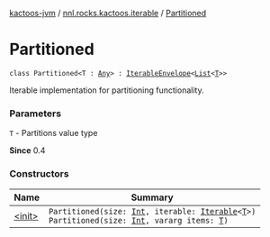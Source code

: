 [kactoos-jvm](../../index.md) / [nnl.rocks.kactoos.iterable](../index.md) / [Partitioned](./index.md)

# Partitioned

`class Partitioned<T : `[`Any`](https://kotlinlang.org/api/latest/jvm/stdlib/kotlin/-any/index.html)`> : `[`IterableEnvelope`](../-iterable-envelope/index.md)`<`[`List`](https://kotlinlang.org/api/latest/jvm/stdlib/kotlin.collections/-list/index.html)`<`[`T`](index.md#T)`>>`

Iterable implementation for partitioning functionality.

### Parameters

`T` - Partitions value type

**Since**
0.4

### Constructors

| Name | Summary |
|---|---|
| [&lt;init&gt;](-init-.md) | `Partitioned(size: `[`Int`](https://kotlinlang.org/api/latest/jvm/stdlib/kotlin/-int/index.html)`, iterable: `[`Iterable`](https://kotlinlang.org/api/latest/jvm/stdlib/kotlin.collections/-iterable/index.html)`<`[`T`](index.md#T)`>)`<br>`Partitioned(size: `[`Int`](https://kotlinlang.org/api/latest/jvm/stdlib/kotlin/-int/index.html)`, vararg items: `[`T`](index.md#T)`)` |
